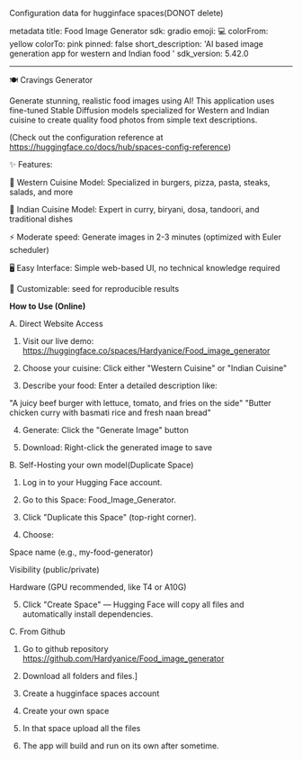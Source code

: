Configuration data for hugginface spaces(DONOT delete)

metadata
title: Food Image Generator
sdk: gradio
emoji: 💻
colorFrom: yellow
colorTo: pink
pinned: false
short_description: 'AI based image generation app for western and Indian food '
sdk_version: 5.42.0

---
🍽️ Cravings Generator

Generate stunning, realistic food images using AI! This application uses fine-tuned Stable Diffusion models specialized for Western and Indian cuisine to create quality food photos from simple text descriptions.

(Check out the configuration reference at https://huggingface.co/docs/hub/spaces-config-reference)

✨ Features:

🍔 Western Cuisine Model: Specialized in burgers, pizza, pasta, steaks, salads, and more

🍛 Indian Cuisine Model: Expert in curry, biryani, dosa, tandoori, and traditional dishes

⚡ Moderate speed: Generate images in 2-3 minutes (optimized with Euler scheduler)

🖥️ Easy Interface: Simple web-based UI, no technical knowledge required

🔧 Customizable: seed for reproducible results


<b>How to Use (Online)</b>

A. Direct Website Access

1. Visit our live demo: https://huggingface.co/spaces/Hardyanice/Food_image_generator
   
2. Choose your cuisine: Click either "Western Cuisine" or "Indian Cuisine"

3. Describe your food: Enter a detailed description like:

"A juicy beef burger with lettuce, tomato, and fries on the side"
"Butter chicken curry with basmati rice and fresh naan bread"


4. Generate: Click the "Generate Image" button

5. Download: Right-click the generated image to save


B. Self-Hosting your own model(Duplicate Space)

1. Log in to your Hugging Face account.

2. Go to this Space: Food_Image_Generator.

3. Click "Duplicate this Space" (top-right corner).

4. Choose:

Space name (e.g., my-food-generator)

Visibility (public/private)

Hardware (GPU recommended, like T4 or A10G)

5. Click "Create Space" — Hugging Face will copy all files and automatically install dependencies.

C. From Github

1. Go to github repository https://github.com/Hardyanice/Food_image_generator

2. Download all folders and files.]

3. Create a hugginface spaces account

4. Create your own space

5. In that space upload all the files

6. The app will build and run on its own after sometime.
